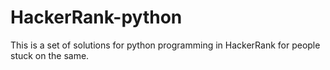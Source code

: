 # HackerRank-python
This is a set of solutions for python programming in HackerRank for people stuck on the same.
